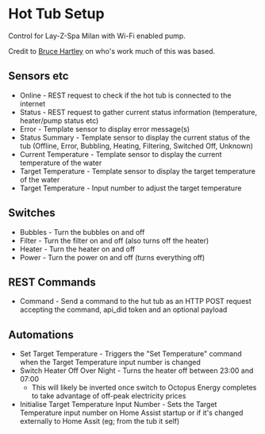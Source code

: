 # Hot Tub Setup

Control for Lay-Z-Spa Milan with Wi-Fi enabled pump.

Credit to [Bruce Hartley](https://github.com/B-Hartley) on who's work much of this was based.

## Sensors etc

* Online - REST request to check if the hot tub is connected to the internet
* Status - REST request to gather current status information (temperature, heater/pump status etc)
* Error - Template sensor to display error message(s)
* Status Summary - Template sensor to display the current status of the tub (Offline, Error, Bubbling, Heating, Filtering, Switched Off, Unknown)
* Current Temperature - Template sensor to display the current temperature of the water
* Target Temperature - Template sensor to display the target temperature of the water
* Target Temperature - Input number to adjust the target temperature

## Switches

* Bubbles - Turn the bubbles on and off
* Filter - Turn the filter on and off (also turns off the heater)
* Heater - Turn the heater on and off
* Power - Turn the power on and off (turns everything off)

## REST Commands

* Command - Send a command to the hut tub as an HTTP POST request accepting the command, api_did token and an optional payload

## Automations

* Set Target Temperature - Triggers the "Set Temperature" command when the Target Temperature input number is changed
* Switch Heater Off Over Night - Turns the heater off between 23:00 and 07:00
  * This will likely be inverted once switch to Octopus Energy completes to take advantage of off-peak electricity prices
* Initialise Target Temperature Input Number - Sets the Target Temperature input number on Home Assist startup or if it's changed externally to Home Assit (eg; from the tub it self)
